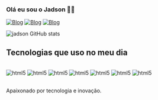 ### Olá eu sou o Jadson 🙋‍♂️

[![Blog](https://img.shields.io/badge/LinkedIn-0077B5?style=for-the-badge&logo=linkedin&logoColor=white)](https://www.linkedin.com/in/jadson-luciano-94465824a/)
[![Blog](https://img.shields.io/badge/Instagram-E4405F?style=for-the-badge&logo=instagram&logoColor=white)](https://www.instagram.com/_jadson01/)
[![Blog](https://img.shields.io/badge/Gmail-D14836?style=for-the-badge&logo=gmail&logoColor=white)](jadson0120@gmail.com)

![jadson GitHub stats](https://github-readme-stats.vercel.app/api?username=jadsondev01&show_icons=true&theme=radical)

## Tecnologias que uso no meu dia

<div style = "display: inline_block"><br/>
<img a ="center" alt ="html5" src ="https://img.shields.io/badge/HTML5-E34F26?style=for-the-badge&logo=html5&logoColor=white" />
<img a ="center" alt ="html5" src ="https://img.shields.io/badge/CSS3-1572B6?style=for-the-badge&logo=css3&logoColor=white" />
<img a ="center" alt ="html5" src ="https://img.shields.io/badge/C%23-239120?style=for-the-badge&logo=c-sharp&logoColor=white" />
<img a ="center" alt ="html5" src ="https://img.shields.io/badge/.NET-5C2D91?style=for-the-badge&logo=.net&logoColor=white" />
<img a ="center" alt ="html5" src ="https://img.shields.io/badge/SQLite-07405E?style=for-the-badge&logo=sqlite&logoColor=white" />
<img a ="center" alt ="html5" src ="https://img.shields.io/badge/Python-14354C?style=for-the-badge&logo=python&logoColor=white" />
<img a ="center" alt ="html5" src ="https://img.shields.io/badge/Microsoft_Excel-217346?style=for-the-badge&logo=microsoft-excel&logoColor=white" />
</div><br>

Apaixonado por tecnologia e inovação.



